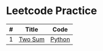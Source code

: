 # Leetcode Practice  

| # | Title | Code |
| -- | ------ | ---------- |
| 1 | [Two Sum](https://leetcode.com/problems/two-sum/description/) | [Python]() |